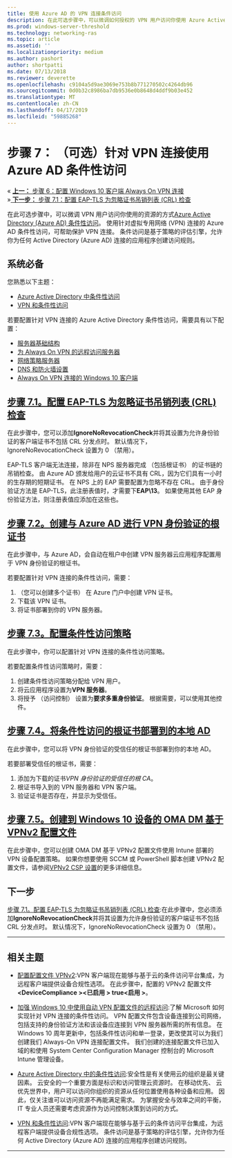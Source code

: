 ```yaml
---
title: 使用 Azure AD 的 VPN 连接条件访问
description: 在此可选步骤中，可以微调如何授权的 VPN 用户访问你使用 Azure Active Directory (Azure AD) 条件性访问的资源。
ms.prod: windows-server-threshold
ms.technology: networking-ras
ms.topic: article
ms.assetid: ''
ms.localizationpriority: medium
ms.author: pashort
author: shortpatti
ms.date: 07/13/2018
ms.reviewer: deverette
ms.openlocfilehash: c9104a5d9ae3069e753b8b771270502c4264db96
ms.sourcegitcommit: 0d0b32c8986ba7db9536e0b8648d4ddf9b03e452
ms.translationtype: MT
ms.contentlocale: zh-CN
ms.lasthandoff: 04/17/2019
ms.locfileid: "59885268"
---
```

# <a name="step-7-optional-conditional-access-for-vpn-connectivity-using-azure-ad"></a>步骤 7： （可选）针对 VPN 连接使用 Azure AD 条件性访问

&#171;  [**上一：** 步骤 6：配置 Windows 10 客户端 Always On VPN 连接](always-on-vpn/deploy/vpn-deploy-client-vpn-connections.md)<br>
&#187;[ **下一步：** 步骤 7.1：配置 EAP-TLS 为忽略证书吊销列表 (CRL) 检查](vpn-config-eap-tls-to-ignore-crl-checking.md)

在此可选步骤中，可以微调 VPN 用户访问你使用的资源的方式[Azure Active Directory (Azure AD) 条件性访问](https://docs.microsoft.com/azure/active-directory/active-directory-conditional-access-azure-portal)。 使用针对虚拟专用网络 (VPN) 连接的 Azure AD 条件性访问，可帮助保护 VPN 连接。 条件访问是基于策略的评估引擎，允许你为任何 Active Directory (Azure AD) 连接的应用程序创建访问规则。 

## <a name="prerequisites"></a>系统必备

您熟悉以下主题：
- [Azure Active Directory 中条件性访问](https://docs.microsoft.com/azure/active-directory/active-directory-conditional-access-azure-portal)
- [VPN 和条件性访问](https://docs.microsoft.com/windows/access-protection/vpn/vpn-conditional-access)

若要配置针对 VPN 连接的 Azure Active Directory 条件性访问，需要具有以下配置：
- [服务器基础结构](always-on-vpn/deploy/vpn-deploy-server-infrastructure.md)
- [为 Always On VPN 的远程访问服务器](always-on-vpn/deploy/vpn-deploy-ras.md)
- [网络策略服务器](always-on-vpn/deploy/vpn-deploy-nps.md)
- [DNS 和防火墙设置](always-on-vpn/deploy/vpn-deploy-dns-firewall.md)
- [Always On VPN 连接的 Windows 10 客户端](always-on-vpn/deploy/vpn-deploy-client-vpn-connections.md)

## <a name="step-71-configure-eap-tls-to-ignore-certificate-revocation-list-crl-checkingvpn-config-eap-tls-to-ignore-crl-checkingmd"></a>[步骤 7.1。配置 EAP-TLS 为忽略证书吊销列表 (CRL) 检查](vpn-config-eap-tls-to-ignore-crl-checking.md)

在此步骤中，您可以添加**IgnoreNoRevocationCheck**并将其设置为允许身份验证的客户端证书不包括 CRL 分发点时。 默认情况下，IgnoreNoRevocationCheck 设置为 0 （禁用）。

EAP-TLS 客户端无法连接，除非在 NPS 服务器完成 （包括根证书） 的证书链的吊销检查。 由 Azure AD 颁发给用户的云证书不具有 CRL，因为它们具有一小时的生存期的短期证书。 在 NPS 上的 EAP 需要配置为忽略不存在 CRL。 由于身份验证方法是 EAP-TLS，此注册表值时，才需要下**EAP\13**。 如果使用其他 EAP 身份验证方法，则注册表值应添加在这些也。 




## <a name="step-72-create-root-certificates-for-vpn-authentication-with-azure-advpn-create-root-cert-for-vpn-auth-azure-admd"></a>[步骤 7.2。创建与 Azure AD 进行 VPN 身份验证的根证书](vpn-create-root-cert-for-vpn-auth-azure-ad.md)

在此步骤中，与 Azure AD，会自动在租户中创建 VPN 服务器云应用程序配置用于 VPN 身份验证的根证书。  

若要配置针对 VPN 连接的条件性访问，需要：
1. （您可以创建多个证书） 在 Azure 门户中创建 VPN 证书。
2. 下载该 VPN 证书。
3. 将证书部署到你的 VPN 服务器。

## <a name="step-73-configure-the-conditional-access-policyvpn-config-conditional-access-policymd"></a>[步骤 7.3。配置条件性访问策略](vpn-config-conditional-access-policy.md)

在此步骤中，你可以配置针对 VPN 连接的条件性访问策略。 

若要配置条件性访问策略时，需要：
1. 创建条件性访问策略分配给 VPN 用户。
2. 将云应用程序设置为**VPN 服务器**。
3. 将授予 （访问控制） 设置为**要求多重身份验证**。  根据需要，可以使用其他控件。

## <a name="step-74-deploy-conditional-access-root-certificates-to-on-premises-advpn-deploy-cond-access-root-cert-to-on-premise-admd"></a>[步骤 7.4。将条件性访问的根证书部署到的本地 AD](vpn-deploy-cond-access-root-cert-to-on-premise-ad.md)

在此步骤中，您可以将 VPN 身份验证的受信任的根证书部署到你的本地 AD。

若要部署受信任的根证书，需要：
1. 添加为下载的证书*VPN 身份验证的受信任的根 CA*。
2. 根证书导入到的 VPN 服务器和 VPN 客户端。
3. 验证证书是否存在，并显示为受信任。


## <a name="step-75-create-oma-dm-based-vpnv2-profiles-to-windows-10-devicesvpn-create-oma-dm-based-vpnv2-profilesmd"></a>[步骤 7.5。创建到 Windows 10 设备的 OMA DM 基于 VPNv2 配置文件](vpn-create-oma-dm-based-vpnv2-profiles.md)

在此步骤中，您可以创建 OMA DM 基于 VPNv2 配置文件使用 Intune 部署的 VPN 设备配置策略。 如果你想要使用 SCCM 或 PowerShell 脚本创建 VPNv2 配置文件，请参阅[VPNv2 CSP 设置](https://docs.microsoft.com/windows/client-management/mdm/vpnv2-csp)的更多详细信息。 


## <a name="next-step"></a>下一步
[步骤 7.1。配置 EAP-TLS 为忽略证书吊销列表 (CRL) 检查](vpn-config-eap-tls-to-ignore-crl-checking.md):在此步骤中，您必须添加**IgnoreNoRevocationCheck**并将其设置为允许身份验证的客户端证书不包括 CRL 分发点时。 默认情况下，IgnoreNoRevocationCheck 设置为 0 （禁用）。

---

## <a name="related-topics"></a>相关主题
- [配置配置文件 VPNv2](https://docs.microsoft.com/windows/access-protection/vpn/vpn-conditional-access):VPN 客户端现在能够与基于云的条件访问平台集成，为远程客户端提供设备合规性选项。 在此步骤中，配置的 VPNv2 配置文件 **\<DeviceCompliance >\<已启用 > true\<启用 >**。 
 
- [加强 Windows 10 中使用自动 VPN 配置文件的远程访问](https://www.microsoft.com/itshowcase/Article/Content/894/Enhancing-remote-access-in-Windows-10-with-an-automatic-VPN-profile):了解 Microsoft 如何实现针对 VPN 连接的条件性访问。 VPN 配置文件包含设备连接到公司网络，包括支持的身份验证方法和该设备应连接到 VPN 服务器所需的所有信息。 在 Windows 10 周年更新中，包括条件性访问和单一登录，更改使其可以为我们创建我们 Always-On VPN 连接配置文件。 我们创建的连接配置文件已加入域的和使用 System Center Configuration Manager 控制台的 Microsoft Intune 管理设备。 

- [Azure Active Directory 中的条件性访问](https://docs.microsoft.com/azure/active-directory/active-directory-conditional-access-azure-portal):安全性是有关使用云的组织是最关键因素。 云安全的一个重要方面是标识和访问管理云资源时。 在移动优先、 云优先世界中，用户可以访问你组织的资源从任何位置使用各种设备和应用。 因此，仅关注谁可以访问资源不再能满足需求。 为掌握安全与效率之间的平衡，IT 专业人员还需要考虑资源作为访问控制决策到访问的方式。

- [VPN 和条件性访问](https://docs.microsoft.com/windows/access-protection/vpn/vpn-conditional-access):VPN 客户端现在能够与基于云的条件访问平台集成，为远程客户端提供设备合规性选项。 条件访问是基于策略的评估引擎，允许你为任何 Active Directory (Azure AD) 连接的应用程序创建访问规则。 

---